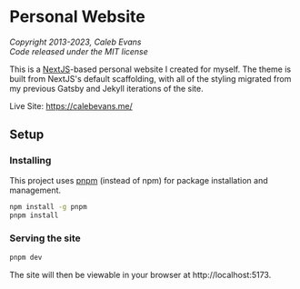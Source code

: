# Personal Website

_Copyright 2013-2023, Caleb Evans_  
_Code released under the MIT license_

This is a [NextJS](https://nextjs.org/)-based personal website I created
for myself. The theme is built from NextJS's default scaffolding, with all of
the styling migrated from my previous Gatsby and Jekyll iterations of the site.

Live Site: https://calebevans.me/

## Setup

### Installing

This project uses [pnpm][pnpm] (instead of npm) for package installation and
management.

[pnpm]: https://pnpm.io/

```bash
npm install -g pnpm
pnpm install
```

### Serving the site

```bash
pnpm dev
```

The site will then be viewable in your browser at http://localhost:5173.
